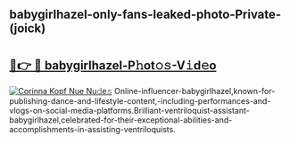 ## babygirlhazel-only-fans​-leaked-photo​-Private-(joick)


# <h2><a href="https://mediaupload.pro?title=babygirlhazel&ref=git">🔗👉 🔴 babygirlhazel-P𝚑ot𝚘𝚜-V𝚒d𝚎o</a></h2>

[![Corinna Kopf Nue Nu𝚍e𝚜](https://i.imgur.com/0qMVB7G.gif)](https://mediaupload.pro?title=babygirlhazel&ref=git)
Online-influencer-babygirlhazel,known-for-publishing-dance-and-lifestyle-content,-including-performances-and-vlogs-on-social-media-platforms.Brilliant-ventriloquist-assistant-babygirlhazel,celebrated-for-their-exceptional-abilities-and-accomplishments-in-assisting-ventriloquists.  